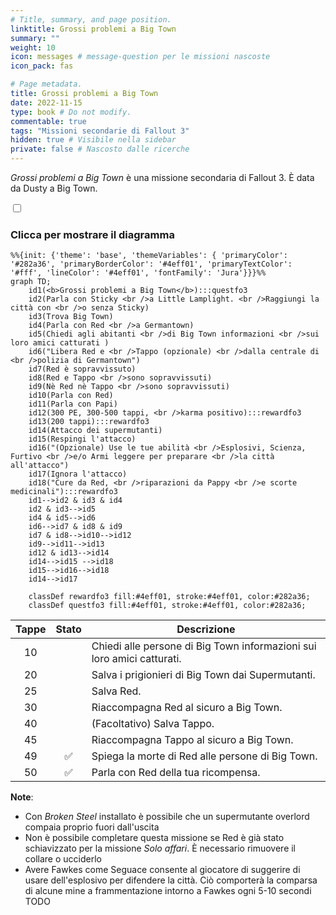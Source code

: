 ```yaml
---
# Title, summary, and page position.
linktitle: Grossi problemi a Big Town
summary: ""
weight: 10
icon: messages # message-question per le missioni nascoste
icon_pack: fas

# Page metadata.
title: Grossi problemi a Big Town
date: 2022-11-15
type: book # Do not modify.
commentable: true
tags: "Missioni secondarie di Fallout 3"
hidden: true # Visibile nella sidebar
private: false # Nascosto dalle ricerche
---
```


<div class="fo3">

*Grossi problemi a Big Town* è una missione secondaria di Fallout 3. È data da Dusty a Big Town.



<section class="chart-collapse">
<input type="checkbox" name="collapse2" id="handle2">
<h3 class="handle">
<label for="handle2">Clicca per mostrare il diagramma</label>
</h3>
<div class="content">

```mermaid
%%{init: {'theme': 'base', 'themeVariables': { 'primaryColor': '#282a36', 'primaryBorderColor': '#4eff01', 'primaryTextColor': '#fff', 'lineColor': '#4eff01', 'fontFamily': 'Jura'}}}%%
graph TD;
    id1(<b>Grossi problemi a Big Town</b>):::questfo3
    id2(Parla con Sticky <br />a Little Lamplight. <br />Raggiungi la città con <br />o senza Sticky)
    id3(Trova Big Town)
    id4(Parla con Red <br />a Germantown)
    id5(Chiedi agli abitanti <br />di Big Town informazioni <br />sui loro amici catturati )
    id6("Libera Red e <br />Tappo (opzionale) <br />dalla centrale di <br />polizia di Germantown")
    id7(Red è sopravvissuto) 
    id8(Red e Tappo <br />sono sopravvissuti)
    id9(Nè Red nè Tappo <br />sono sopravvissuti)
    id10(Parla con Red)
    id11(Parla con Papi)
    id12(300 PE, 300-500 tappi, <br />karma positivo):::rewardfo3
    id13(200 tappi):::rewardfo3
    id14(Attacco dei supermutanti)
    id15(Respingi l'attacco)
    id16("(Opzionale) Use le tue abilità <br />Esplosivi, Scienza, Furtivo <br />e/o Armi leggere per preparare <br />la città all'attacco")
    id17(Ignora l'attacco)
    id18("Cure da Red, <br />riparazioni da Pappy <br />e scorte medicinali"):::rewardfo3
    id1-->id2 & id3 & id4
    id2 & id3-->id5
    id4 & id5-->id6
    id6-->id7 & id8 & id9
    id7 & id8-->id10-->id12
    id9-->id11-->id13
    id12 & id13-->id14 
    id14-->id15 -->id18 
    id15-->id16-->id18
    id14-->id17
    
    classDef rewardfo3 fill:#4eff01, stroke:#4eff01, color:#282a36;
    classDef questfo3 fill:#4eff01, stroke:#4eff01, color:#282a36;
```

</div>
</section>

| Tappe |       Stato        | Descrizione                                                            |
| :---: | :----------------: | ---------------------------------------------------------------------- |
|  10   |                    | Chiedi alle persone di Big Town informazioni sui loro amici catturati. |
|  20   |                    | Salva i prigionieri di Big Town dai Supermutanti.                      |
|  25   |                    | Salva Red.                                                             |
|  30   |                    | Riaccompagna Red al sicuro a Big Town.                                 |
|  40   |                    | (Facoltativo) Salva Tappo.                                             |
|  45   |                    | Riaccompagna Tappo al sicuro a Big Town.                               |
|  49   | :white_check_mark: | Spiega la morte di Red alle persone di Big Town.                       |
|  50   | :white_check_mark: | Parla con Red della tua ricompensa.                                    |

**Note**:
- Con *Broken Steel* installato è possibile che un supermutante overlord compaia proprio fuori dall'uscita
- Non è possibile completare questa missione se Red è già stato schiavizzato per la missione *Solo affari*. È necessario rimuovere il collare o ucciderlo
- Avere Fawkes come Seguace consente al giocatore di suggerire di usare dell'esplosivo per difendere la città. Ciò comporterà la comparsa di alcune mine a frammentazione intorno a Fawkes ogni 5-10 secondi TODO


</div>